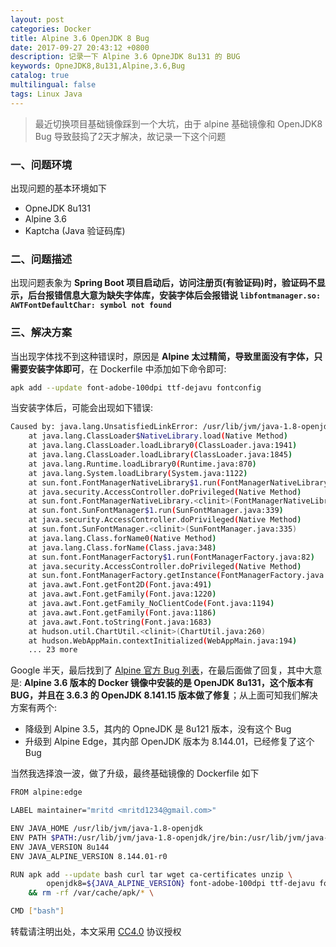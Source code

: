 ```yaml
---
layout: post
categories: Docker
title: Alpine 3.6 OpenJDK 8 Bug
date: 2017-09-27 20:43:12 +0800
description: 记录一下 Alpine 3.6 OpneJDK 8u131 的 BUG
keywords: OpneJDK8,8u131,Alpine,3.6,Bug
catalog: true
multilingual: false
tags: Linux Java
---
```


> 最近切换项目基础镜像踩到一个大坑，由于 alpine 基础镜像和 OpenJDK8 Bug 导致鼓捣了2天才解决，故记录一下这个问题


### 一、问题环境

出现问题的基本环境如下

- OpneJDK 8u131
- Alpine 3.6
- Kaptcha (Java 验证码库)

### 二、问题描述

出现问题表象为 **Spring Boot 项目启动后，访问注册页(有验证码)时，验证码不显示，后台报错信息大意为缺失字体库，安装字体后会报错说 `libfontmanager.so: AWTFontDefaultChar: symbol not found`**

### 三、解决方案

当出现字体找不到这种错误时，原因是 **Alpine 太过精简，导致里面没有字体，只需要安装字体即可**，在 Dockerfile 中添加如下命令即可:

``` sh
apk add --update font-adobe-100dpi ttf-dejavu fontconfig
```

当安装字体后，可能会出现如下错误:

``` sh
Caused by: java.lang.UnsatisfiedLinkError: /usr/lib/jvm/java-1.8-openjdk/jre/lib/amd64/libfontmanager.so: Error relocating /usr/lib/jvm/java-1.8-openjdk/jre/lib/amd64/libfontmanager.so: AWTFontDefaultChar: symbol not found
    at java.lang.ClassLoader$NativeLibrary.load(Native Method)
    at java.lang.ClassLoader.loadLibrary0(ClassLoader.java:1941)
    at java.lang.ClassLoader.loadLibrary(ClassLoader.java:1845)
    at java.lang.Runtime.loadLibrary0(Runtime.java:870)
    at java.lang.System.loadLibrary(System.java:1122)
    at sun.font.FontManagerNativeLibrary$1.run(FontManagerNativeLibrary.java:61)
    at java.security.AccessController.doPrivileged(Native Method)
    at sun.font.FontManagerNativeLibrary.<clinit>(FontManagerNativeLibrary.java:32)
    at sun.font.SunFontManager$1.run(SunFontManager.java:339)
    at java.security.AccessController.doPrivileged(Native Method)
    at sun.font.SunFontManager.<clinit>(SunFontManager.java:335)
    at java.lang.Class.forName0(Native Method)
    at java.lang.Class.forName(Class.java:348)
    at sun.font.FontManagerFactory$1.run(FontManagerFactory.java:82)
    at java.security.AccessController.doPrivileged(Native Method)
    at sun.font.FontManagerFactory.getInstance(FontManagerFactory.java:74)
    at java.awt.Font.getFont2D(Font.java:491)
    at java.awt.Font.getFamily(Font.java:1220)
    at java.awt.Font.getFamily_NoClientCode(Font.java:1194)
    at java.awt.Font.getFamily(Font.java:1186)
    at java.awt.Font.toString(Font.java:1683)
    at hudson.util.ChartUtil.<clinit>(ChartUtil.java:260)
    at hudson.WebAppMain.contextInitialized(WebAppMain.java:194)
    ... 23 more
```

Google 半天，最后找到了 [Alpine 官方 Bug 列表](https://bugs.alpinelinux.org/issues/7372)，在最后面做了回复，其中大意是: **Alpine 3.6 版本的 Docker 镜像中安装的是 OpenJDK 8u131，这个版本有 BUG，并且在 3.6.3 的 OpenJDK 8.141.15 版本做了修复**；从上面可知我们解决方案有两个:

- 降级到 Alpine 3.5，其内的 OpneJDK 是 8u121 版本，没有这个 Bug
- 升级到 Alpine Edge，其内部 OpenJDK 版本为 8.144.01，已经修复了这个 Bug

当然我选择浪一波，做了升级，最终基础镜像的 Dockerfile 如下

``` sh
FROM alpine:edge

LABEL maintainer="mritd <mritd1234@gmail.com>"

ENV JAVA_HOME /usr/lib/jvm/java-1.8-openjdk
ENV PATH $PATH:/usr/lib/jvm/java-1.8-openjdk/jre/bin:/usr/lib/jvm/java-1.8-openjdk/bin
ENV JAVA_VERSION 8u144
ENV JAVA_ALPINE_VERSION 8.144.01-r0

RUN apk add --update bash curl tar wget ca-certificates unzip \
        openjdk8=${JAVA_ALPINE_VERSION} font-adobe-100dpi ttf-dejavu fontconfig \
    && rm -rf /var/cache/apk/* \

CMD ["bash"]
```


转载请注明出处，本文采用 [CC4.0](http://creativecommons.org/licenses/by-nc-nd/4.0/) 协议授权
